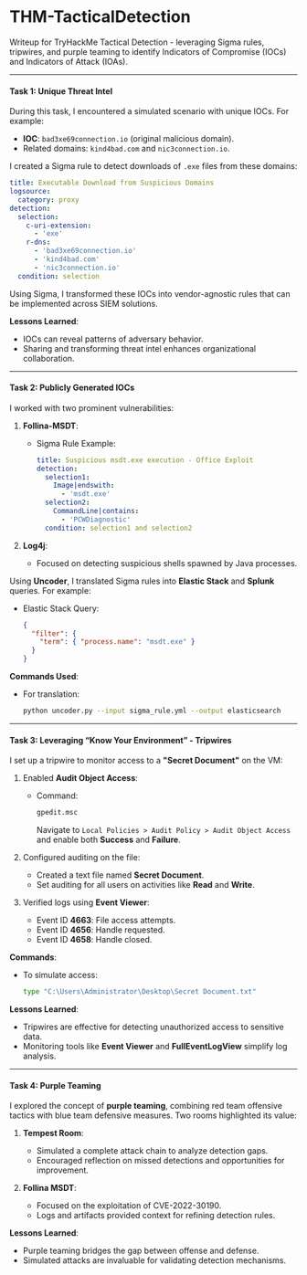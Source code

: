 # THM-TacticalDetection
Writeup for TryHackMe Tactical Detection -  leveraging Sigma rules, tripwires, and purple teaming to identify Indicators of Compromise (IOCs) and Indicators of Attack (IOAs).

---

#### Task 1: Unique Threat Intel
During this task, I encountered a simulated scenario with unique IOCs. For example:
- **IOC**: `bad3xe69connection.io` (original malicious domain).
- Related domains: `kind4bad.com` and `nic3connection.io`.

I created a Sigma rule to detect downloads of `.exe` files from these domains:
```yaml
title: Executable Download from Suspicious Domains
logsource:
  category: proxy
detection:
  selection:
    c-uri-extension:
      - 'exe'
    r-dns:
      - 'bad3xe69connection.io'
      - 'kind4bad.com'
      - 'nic3connection.io'
  condition: selection
```
Using Sigma, I transformed these IOCs into vendor-agnostic rules that can be implemented across SIEM solutions.

**Lessons Learned**:
- IOCs can reveal patterns of adversary behavior.
- Sharing and transforming threat intel enhances organizational collaboration.

---

#### Task 2: Publicly Generated IOCs
I worked with two prominent vulnerabilities:
1. **Follina-MSDT**:
   - Sigma Rule Example:
     ```yaml
     title: Suspicious msdt.exe execution - Office Exploit
     detection:
       selection1:
         Image|endswith:
           - 'msdt.exe'
       selection2:
         CommandLine|contains:
           - 'PCWDiagnostic'
       condition: selection1 and selection2
     ```

2. **Log4j**:
   - Focused on detecting suspicious shells spawned by Java processes.

Using **Uncoder**, I translated Sigma rules into **Elastic Stack** and **Splunk** queries. For example:
- Elastic Stack Query:
  ```json
  {
    "filter": {
      "term": { "process.name": "msdt.exe" }
    }
  }
  ```

**Commands Used**:
- For translation: 
  ```bash
  python uncoder.py --input sigma_rule.yml --output elasticsearch
  ```

---

#### Task 3: Leveraging “Know Your Environment” - Tripwires
I set up a tripwire to monitor access to a **"Secret Document"** on the VM:
1. Enabled **Audit Object Access**:
   - Command: 
     ```cmd
     gpedit.msc
     ```
     Navigate to `Local Policies > Audit Policy > Audit Object Access` and enable both **Success** and **Failure**.

2. Configured auditing on the file:
   - Created a text file named **Secret Document**.
   - Set auditing for all users on activities like **Read** and **Write**.

3. Verified logs using **Event Viewer**:
   - Event ID **4663**: File access attempts.
   - Event ID **4656**: Handle requested.
   - Event ID **4658**: Handle closed.

**Commands**:
- To simulate access: 
  ```cmd
  type "C:\Users\Administrator\Desktop\Secret Document.txt"
  ```

**Lessons Learned**:
- Tripwires are effective for detecting unauthorized access to sensitive data.
- Monitoring tools like **Event Viewer** and **FullEventLogView** simplify log analysis.

---

#### Task 4: Purple Teaming
I explored the concept of **purple teaming**, combining red team offensive tactics with blue team defensive measures. Two rooms highlighted its value:
1. **Tempest Room**:
   - Simulated a complete attack chain to analyze detection gaps.
   - Encouraged reflection on missed detections and opportunities for improvement.

2. **Follina MSDT**:
   - Focused on the exploitation of CVE-2022-30190.
   - Logs and artifacts provided context for refining detection rules.

**Lessons Learned**:
- Purple teaming bridges the gap between offense and defense.
- Simulated attacks are invaluable for validating detection mechanisms.


